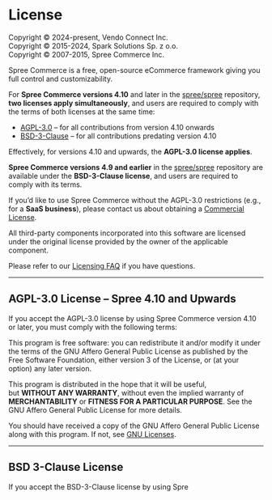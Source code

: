 # License

Copyright © 2024-present, Vendo Connect Inc.  
Copyright © 2015-2024, Spark Solutions Sp. z o.o.  
Copyright © 2007-2015, Spree Commerce Inc.  

Spree Commerce is a free, open-source eCommerce framework giving you full control and customizability.  

For **Spree Commerce versions 4.10** and later in the [spree/spree](https://github.com/spree/spree) repository, **two licenses apply simultaneously**, and users are required to comply with the terms of both licenses at the same time:

- [AGPL-3.0](https://opensource.org/license/agpl-v3) – for all contributions from version 4.10 onwards  
- [BSD-3-Clause](https://opensource.org/license/bsd-3-clause) – for all contributions predating version 4.10  

Effectively, for versions 4.10 and upwards, the **AGPL-3.0 license applies**.  

**Spree Commerce versions 4.9 and earlier** in the [spree/spree](https://github.com/spree/spree) repository are available under the **BSD-3-Clause license**, and users are required to comply with its terms.  

If you’d like to use Spree Commerce without the AGPL-3.0 restrictions (e.g., for a **SaaS business**), please contact us about obtaining a [Commercial License](#commercial-license).  

All third-party components incorporated into this software are licensed under the original license provided by the owner of the applicable component.  

Please refer to our [Licensing FAQ](https://spreecommerce.org/why-spree-is-changing-its-open-source-license-to-agpl-3-0-and-introducing-a-commercial-license/) if you have questions.  

---

## AGPL-3.0 License – Spree 4.10 and Upwards

If you accept the AGPL-3.0 license by using Spree Commerce version 4.10 or later, you must comply with the following terms:

This program is free software: you can redistribute it and/or modify it under the terms of the GNU Affero General Public License as published by the Free Software Foundation, either version 3 of the License, or (at your option) any later version.  

This program is distributed in the hope that it will be useful,  
but **WITHOUT ANY WARRANTY**, without even the implied warranty of  
**MERCHANTABILITY** or **FITNESS FOR A PARTICULAR PURPOSE**. See the GNU Affero General Public License for more details.  

You should have received a copy of the GNU Affero General Public License along with this program. If not, see [GNU Licenses](https://www.gnu.org/licenses/).  

---

## BSD 3-Clause License

If you accept the BSD-3-Clause license by using Spre

